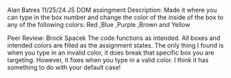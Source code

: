 Alan Batres
11/25/24
JS DOM assingment
Description: Made it where you can type in the box number and change the color of the inside of the box to any of the following colors: Red ,Blue ,Purple ,Brown and Yellow

Peer Review: Brock Spacek 
 The code functions as intended. All boxes and intended colors are filled as the assignment states. The only thing I found is when you type in an invalid color, it does break that specific box you are targeting. However, it fixes when you type in a valid color. I think it has something to do with your default case!
